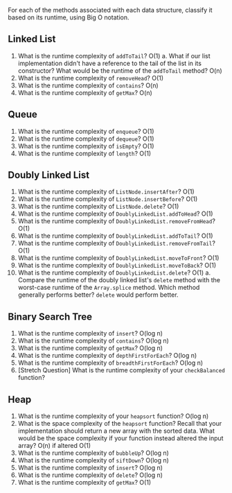 For each of the methods associated with each data structure, classify it based on its runtime, using Big O notation.

## Linked List

1.  What is the runtime complexity of `addToTail`?
    O(1)
    a. What if our list implementation didn't have a reference to the tail of the list in its constructor? What would be the runtime of the `addToTail` method?
    O(n)
2.  What is the runtime complexity of `removeHead`?
    O(1)
3.  What is the runtime complexity of `contains`?
    O(n)
4.  What is the runtime complexity of `getMax`?
    O(n)

## Queue

1.  What is the runtime complexity of `enqueue`?
    O(1)
2.  What is the runtime complexity of `dequeue`?
    O(1)
3.  What is the runtime complexity of `isEmpty`?
    O(1)
4.  What is the runtime complexity of `length`?
    O(1)

## Doubly Linked List

1.  What is the runtime complexity of `ListNode.insertAfter`?
    O(1)
2.  What is the runtime complexity of `ListNode.insertBefore`?
    O(1)
3.  What is the runtime complexity of `ListNode.delete`?
    O(1)
4.  What is the runtime complexity of `DoublyLinkedList.addToHead`?
    O(1)
5.  What is the runtime complexity of `DoublyLinkedList.removeFromHead`?
    O(1)
6.  What is the runtime complexity of `DoublyLinkedList.addToTail`?
    O(1)
7.  What is the runtime complexity of `DoublyLinkedList.removeFromTail`?
    O(1)
8.  What is the runtime complexity of `DoublyLinkedList.moveToFront`?
    O(1)
9.  What is the runtime complexity of `DoublyLinkedList.moveToBack`?
    O(1)
10. What is the runtime complexity of `DoublyLinkedList.delete`?
    O(1)
    a. Compare the runtime of the doubly linked list's `delete` method with the worst-case runtime of the `Array.splice` method. Which method generally performs better?
    `delete` would perform better.

## Binary Search Tree

1.  What is the runtime complexity of `insert`?
    O(log n)
2.  What is the runtime complexity of `contains`?
    O(log n)
3.  What is the runtime complexity of `getMax`?
    O(log n)
4.  What is the runtime complexity of `depthFirstForEach`?
    O(log n)
5.  What is the runtime complexity of `breadthFirstForEach`?
    O(log n)
6.  [Stretch Question] What is the runtime complexity of your `checkBalanced` function?

## Heap

1.  What is the runtime complexity of your `heapsort` function?
    O(log n)
2.  What is the space complexity of the `heapsort` function? Recall that your implementation should return a new array with the sorted data. What would be the space complexity if your function instead altered the input array?
    O(n) if altered O(1)
3.  What is the runtime complexity of `bubbleUp`?
    O(log n)
4.  What is the runtime complexity of `siftDown`?
    O(log n)
5.  What is the runtime complexity of `insert`?
    O(log n)
6.  What is the runtime complexity of `delete`?
    O(log n)
7.  What is the runtime complexity of `getMax`?
    O(1)
